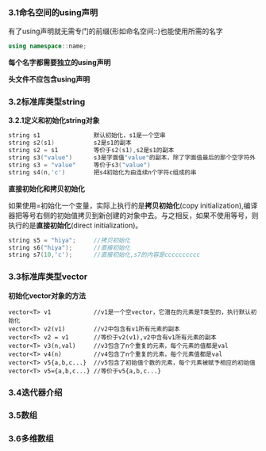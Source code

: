### 3.1命名空间的using声明

有了using声明就无需专门的前缀(形如命名空间::)也能使用所需的名字

```cpp
using namespace::name;
```

**每个名字都需要独立的using声明**

**头文件不应包含using声明**

### 3.2标准库类型string

**3.2.1定义和初始化string对象**

```cpp
string s1				默认初始化，s1是一个空串
string s2(s1)			s2是s1的副本
string s2 = s1			等价于s2(s1),s2是s1的副本
string s3("value")		s3是字面值"value"的副本，除了字面值最后的那个空字符外
string s3 = "value"		等价于s3("value")
string s4(n,'c')		把s4初始化为由连续n个字符c组成的串
```

**直接初始化和拷贝初始化**

如果使用=初始化一个变量，实际上执行的是**拷贝初始化**(copy initialization),编译器把等号右侧的初始值拷贝到新创建的对象中去。与之相反，如果不使用等号，则执行的是**直接初始化**(direct initialization)。

```cpp
string s5 = "hiya";		//拷贝初始化
string s6("hiya");		//直接初始化
string s7(10,'c');		//直接初始化,s7的内容是cccccccccc
```



### 3.3标准库类型vector

**初始化vector对象的方法**

```
vector<T> v1			//v1是一个空vector，它潜在的元素是T类型的，执行默认初始化
vector<T> v2(v1)		//v2中包含有v1所有元素的副本
vector<T> v2 = v1		//等价于v2(v1),v2中含有v1所有元素的副本
vector<T> v3(n,val)		//v3包含了n个重复的元素，每个元素的值都是val
vector<T> v4(n)			//v4包含了n个重复的元素，每个元素值都是val
vector<T> v5{a,b,c...}	//v5包含了初始值个数的元素，每个元素被赋予相应的初始值
vector<T> v5={a,b,c...}	//等价于v5{a,b,c...}
```



### 3.4迭代器介绍

### 3.5数组

### 3.6多维数组